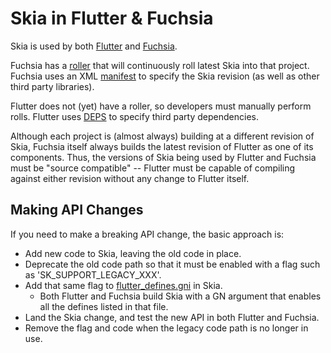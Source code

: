 Skia in Flutter & Fuchsia
=========================

Skia is used by both [Flutter](https://flutter.io/) and [Fuchsia](https://fuchsia.googlesource.com/docs/+/master/README.md).

Fuchsia has a [roller](https://fuchsia-roll.skia.org/) that will continuously roll latest Skia into that project. Fuchsia uses an XML [manifest](https://fuchsia.googlesource.com/manifest/+/master/userspace) to specify the Skia revision (as well as other third party libraries).

Flutter does not (yet) have a roller, so developers must manually perform rolls. Flutter uses [DEPS](https://github.com/flutter/engine/blob/master/DEPS) to specify third party dependencies.


Although each project is (almost always) building at a different revision of Skia, Fuchsia itself always builds the latest revision of Flutter as one of its components. Thus, the versions of Skia being used by Flutter and Fuchsia must be "source compatible" -- Flutter must be capable of compiling against either revision without any change to Flutter itself.

Making API Changes
------------------

If you need to make a breaking API change, the basic approach is:

* Add new code to Skia, leaving the old code in place.
* Deprecate the old code path so that it must be enabled with a flag such as 'SK_SUPPORT_LEGACY_XXX'.
* Add that same flag to [flutter\_defines.gni](https://skia.googlesource.com/skia/+/master/gn/flutter_defines.gni) in Skia.
  * Both Flutter and Fuchsia build Skia with a GN argument that enables all the defines listed in that file.
* Land the Skia change, and test the new API in both Flutter and Fuchsia.
* Remove the flag and code when the legacy code path is no longer in use.
